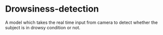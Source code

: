# Drowsiness-detection
A model which takes the real time input from camera to detect whether the subject is in drowsy condition or not.
